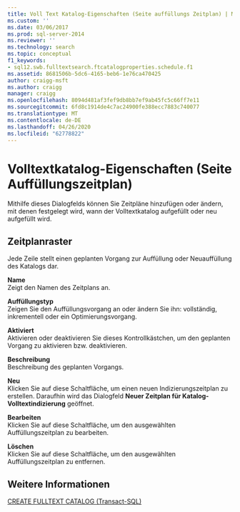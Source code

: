 ```yaml
---
title: Voll Text Katalog-Eigenschaften (Seite auffüllungs Zeitplan) | Microsoft-Dokumentation
ms.custom: ''
ms.date: 03/06/2017
ms.prod: sql-server-2014
ms.reviewer: ''
ms.technology: search
ms.topic: conceptual
f1_keywords:
- sql12.swb.fulltextsearch.ftcatalogproperties.schedule.f1
ms.assetid: 8681506b-5dc6-4165-beb6-1e76ca470425
author: craigg-msft
ms.author: craigg
manager: craigg
ms.openlocfilehash: 8094d481af3fef9db8bb7ef9ab45fc5c66ff7e11
ms.sourcegitcommit: 6fd8c1914de4c7ac24900fe388ecc7883c740077
ms.translationtype: MT
ms.contentlocale: de-DE
ms.lasthandoff: 04/26/2020
ms.locfileid: "62778822"
---
```

# <a name="full-text-catalog-properties-population-schedule-page"></a>Volltextkatalog-Eigenschaften (Seite Auffüllungszeitplan)
  Mithilfe dieses Dialogfelds können Sie Zeitpläne hinzufügen oder ändern, mit denen festgelegt wird, wann der Volltextkatalog aufgefüllt oder neu aufgefüllt wird.  
  
## <a name="schedules-grid"></a>Zeitplanraster  
 Jede Zeile stellt einen geplanten Vorgang zur Auffüllung oder Neuauffüllung des Katalogs dar.  
  
 **Name**  
 Zeigt den Namen des Zeitplans an.  
  
 **Auffüllungstyp**  
 Zeigen Sie den Auffüllungsvorgang an oder ändern Sie ihn: vollständig, inkrementell oder ein Optimierungsvorgang.  
  
 **Aktiviert**  
 Aktivieren oder deaktivieren Sie dieses Kontrollkästchen, um den geplanten Vorgang zu aktivieren bzw. deaktivieren.  
  
 **Beschreibung**  
 Beschreibung des geplanten Vorgangs.  
  
 **Neu**  
 Klicken Sie auf diese Schaltfläche, um einen neuen Indizierungszeitplan zu erstellen. Daraufhin wird das Dialogfeld **Neuer Zeitplan für Katalog-Volltextindizierung** geöffnet.  
  
 **Bearbeiten**  
 Klicken Sie auf diese Schaltfläche, um den ausgewählten Auffüllungszeitplan zu bearbeiten.  
  
 **Löschen**  
 Klicken Sie auf diese Schaltfläche, um den ausgewählten Auffüllungszeitplan zu entfernen.  
  
## <a name="see-also"></a>Weitere Informationen  
 [CREATE FULLTEXT CATALOG &#40;Transact-SQL&#41;](/sql/t-sql/statements/create-fulltext-catalog-transact-sql)  
  
  
